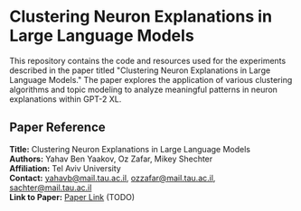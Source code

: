 # Clustering Neuron Explanations in Large Language Models

This repository contains the code and resources used for the experiments described in the paper titled "Clustering Neuron Explanations in Large Language Models." The paper explores the application of various clustering algorithms and topic modeling to analyze meaningful patterns in neuron explanations within GPT-2 XL.

## Paper Reference

**Title:** Clustering Neuron Explanations in Large Language Models  
**Authors:** Yahav Ben Yaakov, Oz Zafar, Mikey Shechter  
**Affiliation:** Tel Aviv University  
**Contact:** yahavb@mail.tau.ac.il, ozzafar@mail.tau.ac.il, sachter@mail.tau.ac.il  
**Link to Paper:** [Paper Link](insert_link_here) (TODO)
